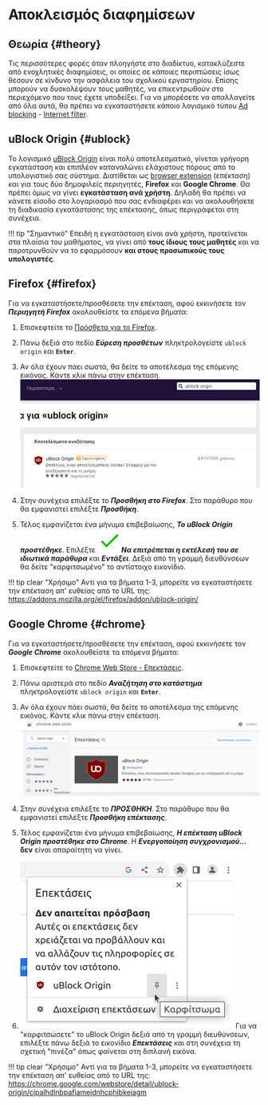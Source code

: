 # Αποκλεισμός διαφημίσεων

## Θεωρία {#theory}

Τις περισσότερες φορές όταν πλοηγήστε στο διαδίκτυο, κατακλύζεστε από
ενοχλητικές διαφημίσεις, οι οποίες σε κάποιες περιπτώσεις ίσως θέσουν σε
κίνδυνο την ασφάλεια του σχολικού εργαστηρίου. Επίσης μπορούν να δυσκολέψουν
τους μαθητές, να επικεντρωθούν στο περιεχόμενο που τους έχετε υποδείξει. Για να
μπορέσετε να απαλλαγείτε από όλα αυτά, θα πρέπει να εγκαταστήσετε κάποιο
λογισμικό τύπου
[Ad blocking](https://en.wikipedia.org/wiki/Ad_blocking) -
[Internet filter](https://en.wikipedia.org/wiki/Internet_filter).

## uBlock Origin {#ublock}

Το λογισμικό [uBlock Origin](https://en.wikipedia.org/wiki/UBlock_Origin)
είναι πολύ αποτελεσματικό, γίνεται γρήγορη εγκατάσταση και επιπλέον καταναλώνει
ελάχιστους πόρους από το υπολογιστικό σας σύστημα.
Διατίθεται ως [browser extension](https://en.wikipedia.org/wiki/Browser_extension)
(επέκταση) και για τους δύο δημοφιλείς περιηγητές, **Firefox** και **Google Chrome**.
Θα πρέπει όμως να γίνει **εγκατάσταση ανά χρήστη**. Δηλαδή θα πρέπει να κάνετε
είσοδο στο λογαριασμό που σας ενδιαφέρει και να ακολουθήσετε τη διαδικασία
εγκατάστασης της επέκτασης, όπως περιγράφεται στη συνέχεια.

!!! tip "Σημαντικό"
    Επειδή η εγκατάσταση είναι ανά χρήστη, προτείνεται στα πλαίσια του
    μαθήματος, να γίνει από **τους ίδιους τους μαθητές** και να παροτρυνθούν να
    το εφαρμόσουν **και στους προσωπικούς τους υπολογιστές**.

## Firefox {#firefox}

Για να εγκαταστήσετε/προσθέσετε την επέκταση, αφού εκκινήσετε τον ***Περιηγητή
Firefox*** ακολουθείστε τα επόμενα βήματα:

1.  Επισκεφτείτε το [Πρόσθετα για το Firefox](https://addons.mozilla.org/el/firefox/).

2.  Πάνω δεξιά στο πεδίο ***Εύρεση προσθέτων*** πληκτρολογείστε `ublock origin` και **`Enter`**.

3.  Αν όλα έχουν πάει σωστά, θα δείτε το αποτέλεσμα της επόμενης εικόνας. Κάντε
    κλικ πάνω στην επέκταση.
    ![firefox-ext-ublock-origin.png](firefox-ext-ublock-origin.png)

4.  Στην συνέχεια επιλέξτε το ***Προσθήκη στο Firefox***. Στο παράθυρο που θα εμφανιστεί
    επιλέξτε ***Προσθήκη***.

5.  Τέλος εμφανίζεται ένα μήνυμα επιβεβαίωσης, ***Το uBlock Origin προστέθηκε***.
    Επιλέξτε ***![✔][✔]Να επιτρέπεται η εκτέλεσή του σε ιδιωτικά παράθυρα*** και ***Εντάξει***.
    Δεξιά από τη γραμμή διευθύνσεων θα δείτε "καρφιτσωμένο" το αντίστοιχο
    εικονίδιο.

!!! tip clear "Χρήσιμο"
    Αντί για τα βήματα 1-3, μπορείτε να εγκαταστήσετε την επέκταση απ' ευθείας
    από το URL της:
    <https://addons.mozilla.org/el/firefox/addon/ublock-origin/>

## Google Chrome {#chrome}

Για να εγκαταστήσετε/προσθέσετε την επέκταση, αφού εκκινήσετε τον ***Google
Chrome*** ακολουθείστε τα επόμενα βήματα:

1.  Επισκεφτείτε το [Chrome Web Store - Επεκτάσεις](https://chrome.google.com/webstore/category/extensions).

2.  Πάνω αριστερά στο πεδίο ***Αναζήτηση στο κατάστημα*** πληκτρολογείστε `ublock origin` και **`Enter`**.

3.  Αν όλα έχουν πάει σωστά, θα δείτε το αποτέλεσμα της επόμενης εικόνας. Κάντε
    κλικ πάνω στην επέκταση.
    ![chrome-ext-ublock-origin.png](chrome-ext-ublock-origin.png)

4.  Στην συνέχεια επιλέξτε το ***ΠΡΟΣΘΗΚΗ***. Στο παράθυρο που θα εμφανιστεί
    επιλέξτε ***Προσθήκη επέκτασης***.

5.  Τέλος εμφανίζεται ένα μήνυμα επιβεβαίωσης, ***Η επέκταση uBlock Origin προστέθηκε στο Chrome***.
    H ***Ενεργοποίηση συγχρονισμού...*** **δεν** είναι απαραίτητη να γίνει.

6.  [![](chrome-show-ext.png)](chrome-show-ext.png)
    Για να "καρφιτσώσετε" το uBlock Origin δεξιά από τη γραμμή διευθύνσεων,
    επιλέξτε πάνω δεξιά το εικονίδιο ***Επεκτάσεις*** και στη συνέχεια τη
    σχετική "πινέζα" όπως φαίνεται στη διπλανή εικόνα.

!!! tip clear "Χρήσιμο"
    Αντί για τα βήματα 1-3, μπορείτε να εγκαταστήσετε την επέκταση απ' ευθείας
    από το URL της:
    <https://chrome.google.com/webstore/detail/ublock-origin/cjpalhdlnbpafiamejdnhcphjbkeiagm>


[link-reference-definitions]: https://github.github.com/gfm/#link-reference-definitions
[✔]: ../../images/v.svg
[✖]: ../../images/x.svg

